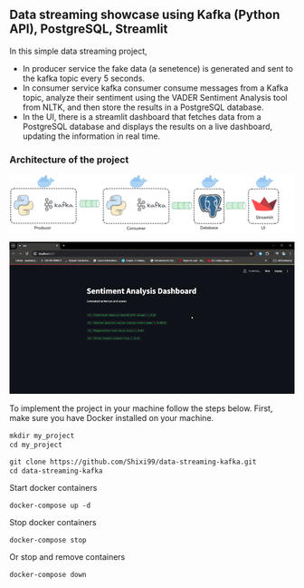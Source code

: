 ## Data streaming showcase using Kafka (Python API), PostgreSQL, Streamlit

In this simple data streaming project, 
 - In producer service the fake data (a senetence) is generated and sent to the kafka topic every 5 seconds.
 - In consumer service kafka consumer consume messages from a Kafka topic, analyze their sentiment using the VADER Sentiment Analysis tool from NLTK, and then store the results in a PostgreSQL database.
 - In the UI, there is a streamlit dashboard that fetches data from a PostgreSQL database and displays the results on a live dashboard, updating the information in real time.

### Architecture of the project
![pipeline.img](pipeline.png)

![stream.gif](stream.gif)

To implement the project in your machine follow the steps below. First, make sure you have Docker installed on your machine.

```
mkdir my_project
cd my_project
```
```
git clone https://github.com/Shixi99/data-streaming-kafka.git
cd data-streaming-kafka
```
Start docker containers
```
docker-compose up -d
```
Stop docker containers
```
docker-compose stop
```
Or stop and remove containers
```
docker-compose down
```
